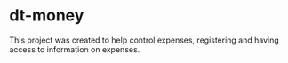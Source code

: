 # dt-money
This project was created to help control expenses, registering and having access to information on expenses.
